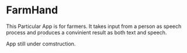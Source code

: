 # FarmHand

This Particular App is for farmers. It takes input from a person as speech process and produces a convinient result as both text and speech.
 
App still under comstruction.

